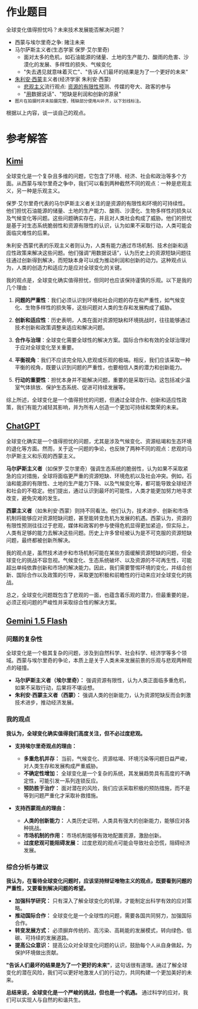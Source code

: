 # 作业题目
全球变化值得担忧吗？未来技术发展能否解决问题？
* 西蒙与埃尔里奇之争: 赌注未来
* 马尔萨斯主义者(生态学家 保罗·艾尔里奇)
   * 面对太多的危机，如石油能源的储量、土地的生产能力、酸雨的危害、沙漠化的发展、多样性的损失、气候变化
   * "失去遇见就意味着灭亡"、"告诉人们最坏的结果是为了一个更好的未来"
* <u>朱利安·西蒙</u>主义者(经济学家 朱利安·西蒙)
   * <u>悲观主义</u>流行观点: <u>资源的有限性预</u>测、传媒的夸大、政客的参与
   * "<u>用</u>数据说话"、"短缺是利润和创新的源泉"
* <small>图片在拍摄时并未拍摄完整，残缺部分使用AI补齐，以下划线标注。</small>

根据以上内容，谈一谈自己的观点。
# 参考解答
## [Kimi](https://kimi.moonshot.cn/)
全球变化是一个复杂且多维的问题，它包含了环境、经济、社会和政治等多个方面。从西蒙与埃尔里奇之争中，我们可以看到两种截然不同的观点：一种是悲观主义，另一种是乐观主义。

保罗·艾尔里奇代表的马尔萨斯主义者关注的是资源的有限性和环境的可持续性。他们担忧石油能源的储量、土地的生产能力、酸雨、沙漠化、生物多样性的损失以及气候变化等问题。这些问题确实存在，并且对人类社会构成了威胁。他们的担忧是基于对生态系统脆弱性和资源有限性的认识，认为如果不采取行动，人类可能会面临灾难性的后果。

朱利安·西蒙代表的乐观主义者则认为，人类有能力通过市场机制、技术创新和适应性政策来解决这些问题。他们强调“用数据说话”，认为历史上的资源短缺问题往往通过创新得到解决，而短缺本身可以成为推动利润和创新的动力。这种观点认为，人类的创造力和适应力是应对全球变化的关键。

我的观点是，全球变化确实值得担忧，但同时也应该保持谨慎的乐观。以下是我的几个理由：

1. **问题的严重性**：我们必须认识到环境和社会问题的存在和严重性，如气候变化、生物多样性的损失等，这些问题对人类的生存和发展构成了威胁。

2. **创新和适应性**：历史表明，人类在面对资源短缺和环境挑战时，往往能够通过技术创新和政策调整来适应和解决问题。

3. **合作与治理**：全球变化需要全球性的解决方案。国际合作和有效的全球治理对于应对全球变化至关重要。

4. **平衡视角**：我们不应该完全陷入悲观或乐观的极端。相反，我们应该采取一种平衡的视角，既要认识到问题的严重性，也要相信人类的潜力和创新能力。

5. **行动的重要性**：担忧本身并不能解决问题，重要的是采取行动。这包括减少温室气体排放、保护生态系统、促进可持续发展等。

综上所述，全球变化是一个值得担忧的问题，但通过全球合作、创新和适应性政策，我们有能力减轻其影响，并为所有人创造一个更加可持续和繁荣的未来。
## [ChatGPT](https://chatgpt.com/)
全球变化确实是一个值得担忧的问题，尤其是涉及气候变化、资源枯竭和生态环境的退化等方面。然而，关于这一问题的争论，也反映了两种不同的观点：悲观的马尔萨斯主义和乐观的西蒙主义。

**马尔萨斯主义者**（如保罗·艾尔里奇）强调生态系统的脆弱性，认为如果不采取紧急的应对措施，全球将面临更严重的资源短缺、环境危机以及社会冲突。例如，石油和能源的有限性、土地的生产能力下降、以及气候变化等，都可能导致全球经济和社会的不稳定。他们提出，通过认识到最坏的可能性，人类才能更加努力地寻求改变，避免灾难的发生。

**西蒙主义者**（如朱利安·西蒙）则持不同看法。他们认为，技术进步、创新和市场机制将能够应对资源短缺问题，甚至能转变危机为发展的机遇。西蒙认为，资源的有限性预测往往过于悲观，媒体和政客的参与使得危机显得更加紧迫，但实际上，人类有足够的能力去解决这些问题。历史上许多曾经被认为是不可克服的资源短缺问题，最终都被创新所解决。

我的观点是，虽然技术进步和市场机制可能在某些方面缓解资源短缺的问题，但全球变化的挑战不容忽视。气候变化、生态系统破坏、以及资源的不可再生性，可能超出单纯依靠创新和市场的解决能力。因此，我们需要警惕环境的变化，并结合创新、国际合作以及政策的引导，采取更加积极和前瞻性的行动来应对全球变化的挑战。

总之，全球变化问题既包含了悲观的一面，也蕴含着乐观的潜力，但最重要的是，必须正视问题的严峻性并采取综合性的解决方案。
## [Gemini 1.5 Flash](https://gemini.google.com/)
### 问题的复杂性

全球变化是一个极其复杂的问题，涉及到自然科学、社会科学、经济学等多个领域。西蒙与埃尔里奇的争论，本质上是关于人类未来发展前景的乐观与悲观两种观点的碰撞。

* **马尔萨斯主义者（埃尔里奇）：** 强调资源有限性，认为人类正面临多重危机，如果不采取行动，后果将不堪设想。
* **朱利安·西蒙主义者（西蒙）：** 强调人类的创新能力，认为资源短缺反而会刺激技术进步，推动经济发展。

### 我的观点

**我认为，全球变化确实值得我们高度关注，但不必过度悲观。**

* **支持埃尔里奇观点的理由：**
    * **多重危机并存：** 当前，气候变化、资源枯竭、环境污染等问题日益严峻，对人类生存和发展构成严重威胁。
    * **不确定性增加：** 全球变化是一个复杂的系统，其发展趋势具有高度的不确定性，可能引发一系列连锁反应。
    * **预防胜于治疗：** 面对潜在的风险，我们应该采取积极的预防措施，而不是等到问题严重化才采取补救措施。

* **支持西蒙观点的理由：**
    * **人类的创新能力：** 人类历史证明，人类具有强大的创新能力，能够应对各种挑战。
    * **市场机制的作用：** 市场机制能够有效地配置资源，激励创新。
    * **过度悲观可能阻碍发展：** 过度悲观的观点可能会导致社会恐慌，阻碍经济发展。

### 综合分析与建议

**我认为，在看待全球变化问题时，应该坚持辩证唯物主义的观点，既要看到问题的严重性，又要看到解决问题的希望。**

* **加强科学研究：** 只有深入了解全球变化的机理，才能制定出科学有效的应对策略。
* **推动国际合作：** 全球变化是一个全球性的问题，需要各国共同努力，加强国际合作。
* **转变发展方式：** 必须摒弃传统的、高污染、高耗能的发展模式，转向绿色、低碳、可持续的发展道路。
* **提高公众意识：** 提高公众对全球变化问题的认识，鼓励每个人从自身做起，为保护环境做出贡献。

**"告诉人们最坏的结果是为了一个更好的未来"**，这句话很有道理。通过了解全球变化的潜在风险，我们可以更好地激发人们的行动力，共同构建一个更加美好的未来。

**总结来说，全球变化是一个严峻的挑战，但也是一个机遇。** 通过科学的应对，我们可以实现人与自然的和谐共生。
